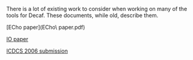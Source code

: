 There is a lot of existing work to consider when working on many of the tools for Decaf. These documents, while old, describe them.

[ECho paper](ECho\ paper.pdf)

[IO paper](IO.PDF)

[ICDCS 2006 submission](icdcs2006-lofstead.pdf)

